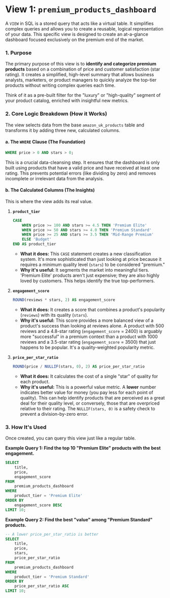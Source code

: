 # View 1: `premium_products_dashboard`

A `VIEW` in SQL is a stored query that acts like a virtual table. It simplifies complex queries and allows you to create a reusable, logical representation of your data. This specific view is designed to create an at-a-glance dashboard focused exclusively on the premium end of the market.

### 1. Purpose

The primary purpose of this view is to **identify and categorize premium products** based on a combination of price and customer satisfaction (star rating). It creates a simplified, high-level summary that allows business analysts, marketers, or product managers to quickly analyze the top-tier products without writing complex queries each time.

Think of it as a pre-built filter for the "luxury" or "high-quality" segment of your product catalog, enriched with insightful new metrics.

### 2. Core Logic Breakdown (How it Works)

The view selects data from the base `amazon_uk_products` table and transforms it by adding three new, calculated columns.

#### a. The `WHERE` Clause (The Foundation)

```sql
WHERE price > 0 AND stars > 0;
```
This is a crucial data-cleansing step. It ensures that the dashboard is only built using products that have a valid price and have received at least one rating. This prevents potential errors (like dividing by zero) and removes incomplete or irrelevant data from the analysis.

#### b. The Calculated Columns (The Insights)

This is where the view adds its real value.

1.  **`product_tier`**
    ```sql
    CASE
        WHEN price >= 100 AND stars >= 4.5 THEN 'Premium Elite'
        WHEN price >= 50 AND stars >= 4.0 THEN 'Premium Standard'
        WHEN price >= 25 AND stars >= 3.5 THEN 'Mid-Range Premium'
        ELSE 'Budget'
    END AS product_tier
    ```
    *   **What it does:** This `CASE` statement creates a new classification system. It's more sophisticated than just looking at price because it requires a minimum quality level (`stars`) to be considered "premium."
    *   **Why it's useful:** It segments the market into meaningful tiers. 'Premium Elite' products aren't just expensive; they are also highly loved by customers. This helps identify the true top-performers.

2.  **`engagement_score`**
    ```sql
    ROUND(reviews * stars, 2) AS engagement_score
    ```
    *   **What it does:** It creates a score that combines a product's popularity (`reviews`) with its quality (`stars`).
    *   **Why it's useful:** This score provides a more balanced view of a product's success than looking at reviews alone. A product with 500 reviews and a 4.8-star rating (`engagement_score` = 2400) is arguably more "successful" in a premium context than a product with 1000 reviews and a 3.5-star rating (`engagement_score` = 3500) that just happens to be popular. It's a quality-weighted popularity metric.

3.  **`price_per_star_ratio`**
    ```sql
    ROUND(price / NULLIF(stars, 0), 2) AS price_per_star_ratio
    ```
    *   **What it does:** It calculates the cost of a single "star" of quality for each product.
    *   **Why it's useful:** This is a powerful value metric. A **lower** number indicates better value for money (you pay less for each point of quality). This can help identify products that are perceived as a great deal for their quality level, or conversely, those that are overpriced relative to their rating. The `NULLIF(stars, 0)` is a safety check to prevent a division-by-zero error.

### 3. How It's Used

Once created, you can query this view just like a regular table.

**Example Query 1: Find the top 10 "Premium Elite" products with the best engagement.**
```sql
SELECT
    title,
    price,
    engagement_score
FROM
    premium_products_dashboard
WHERE
    product_tier = 'Premium Elite'
ORDER BY
    engagement_score DESC
LIMIT 10;
```

**Example Query 2: Find the best "value" among "Premium Standard" products.**
```sql
-- A lower price_per_star_ratio is better
SELECT
    title,
    price,
    stars,
    price_per_star_ratio
FROM
    premium_products_dashboard
WHERE
    product_tier = 'Premium Standard'
ORDER BY
    price_per_star_ratio ASC
LIMIT 10;
```
